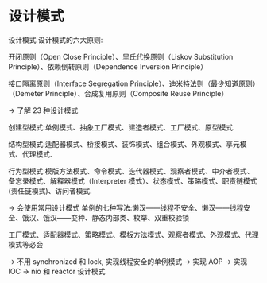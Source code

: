 # 设计模式


 设计模式
设计模式的六大原则:

开闭原则（Open Close Principle）、里氏代换原则（Liskov Substitution Principle）、依赖倒转原则（Dependence Inversion Principle）

接口隔离原则（Interface Segregation Principle）、迪米特法则（最少知道原则）（Demeter Principle）、合成复用原则（Composite Reuse Principle）

→ 了解 23 种设计模式

创建型模式:单例模式、抽象工厂模式、建造者模式、工厂模式、原型模式.

结构型模式:适配器模式、桥接模式、装饰模式、组合模式、外观模式、享元模式、代理模式.

行为型模式:模版方法模式、命令模式、迭代器模式、观察者模式、中介者模式、备忘录模式、解释器模式（Interpreter 模式）、状态模式、策略模式、职责链模式(责任链模式)、访问者模式.

→ 会使用常用设计模式
单例的七种写法:懒汉——线程不安全、懒汉——线程安全、饿汉、饿汉——变种、静态内部类、枚举、双重校验锁

工厂模式、适配器模式、策略模式、模板方法模式、观察者模式、外观模式、代理模式等必会

→ 不用 synchronized 和 lock, 实现线程安全的单例模式
→ 实现 AOP
→ 实现 IOC
→ nio 和 reactor 设计模式
